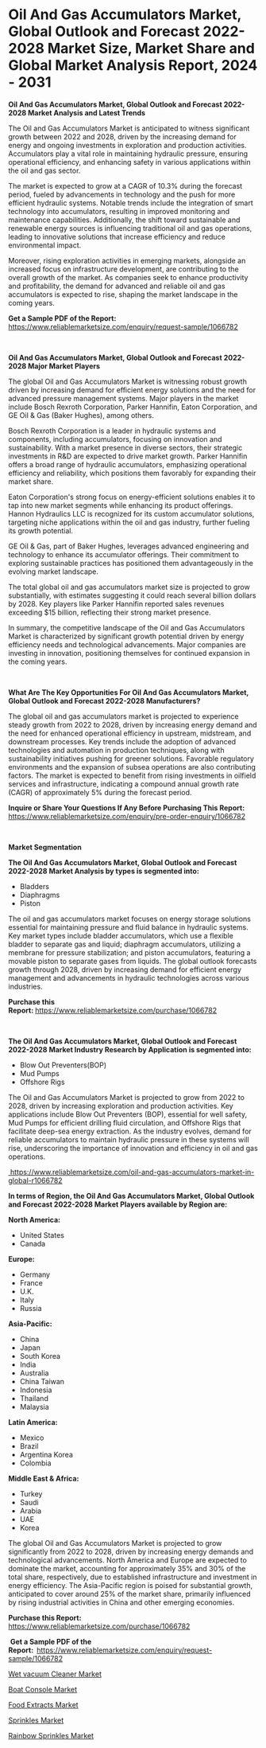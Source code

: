 <p><h1>Oil And Gas Accumulators Market, Global Outlook and Forecast 2022-2028 Market Size, Market Share and Global Market Analysis Report, 2024 - 2031</h1></p><p><strong>Oil And Gas Accumulators Market, Global Outlook and Forecast 2022-2028 Market Analysis and Latest Trends</strong></p>
<p><p>The Oil and Gas Accumulators Market is anticipated to witness significant growth between 2022 and 2028, driven by the increasing demand for energy and ongoing investments in exploration and production activities. Accumulators play a vital role in maintaining hydraulic pressure, ensuring operational efficiency, and enhancing safety in various applications within the oil and gas sector. </p><p>The market is expected to grow at a CAGR of 10.3% during the forecast period, fueled by advancements in technology and the push for more efficient hydraulic systems. Notable trends include the integration of smart technology into accumulators, resulting in improved monitoring and maintenance capabilities. Additionally, the shift toward sustainable and renewable energy sources is influencing traditional oil and gas operations, leading to innovative solutions that increase efficiency and reduce environmental impact. </p><p>Moreover, rising exploration activities in emerging markets, alongside an increased focus on infrastructure development, are contributing to the overall growth of the market. As companies seek to enhance productivity and profitability, the demand for advanced and reliable oil and gas accumulators is expected to rise, shaping the market landscape in the coming years.</p></p>
<p><strong>Get a Sample PDF of the Report:&nbsp;</strong> <a href="https://www.reliablemarketsize.com/enquiry/request-sample/1066782?utm_campaign=1845&utm_medium=2&utm_source=Github&utm_content=ia&utm_term=04122024&utm_id=oil-and-gas-accumulators-market-global-outlook-and-forecast-2022-2028">https://www.reliablemarketsize.com/enquiry/request-sample/1066782</a></p>
<p>&nbsp;</p>
<p><strong>Oil And Gas Accumulators Market, Global Outlook and Forecast 2022-2028 Major Market Players</strong></p>
<p><p>The global Oil and Gas Accumulators Market is witnessing robust growth driven by increasing demand for efficient energy solutions and the need for advanced pressure management systems. Major players in the market include Bosch Rexroth Corporation, Parker Hannifin, Eaton Corporation, and GE Oil & Gas (Baker Hughes), among others.</p><p>Bosch Rexroth Corporation is a leader in hydraulic systems and components, including accumulators, focusing on innovation and sustainability. With a market presence in diverse sectors, their strategic investments in R&D are expected to drive market growth. Parker Hannifin offers a broad range of hydraulic accumulators, emphasizing operational efficiency and reliability, which positions them favorably for expanding their market share.</p><p>Eaton Corporation's strong focus on energy-efficient solutions enables it to tap into new market segments while enhancing its product offerings. Hannon Hydraulics LLC is recognized for its custom accumulator solutions, targeting niche applications within the oil and gas industry, further fueling its growth potential.</p><p>GE Oil & Gas, part of Baker Hughes, leverages advanced engineering and technology to enhance its accumulator offerings. Their commitment to exploring sustainable practices has positioned them advantageously in the evolving market landscape.</p><p>The total global oil and gas accumulators market size is projected to grow substantially, with estimates suggesting it could reach several billion dollars by 2028. Key players like Parker Hannifin reported sales revenues exceeding $15 billion, reflecting their strong market presence.</p><p>In summary, the competitive landscape of the Oil and Gas Accumulators Market is characterized by significant growth potential driven by energy efficiency needs and technological advancements. Major companies are investing in innovation, positioning themselves for continued expansion in the coming years.</p></p>
<p>&nbsp;</p>
<p><strong>What Are The Key Opportunities For Oil And Gas Accumulators Market, Global Outlook and Forecast 2022-2028 Manufacturers?</strong></p>
<p><p>The global oil and gas accumulators market is projected to experience steady growth from 2022 to 2028, driven by increasing energy demand and the need for enhanced operational efficiency in upstream, midstream, and downstream processes. Key trends include the adoption of advanced technologies and automation in production techniques, along with sustainability initiatives pushing for greener solutions. Favorable regulatory environments and the expansion of subsea operations are also contributing factors. The market is expected to benefit from rising investments in oilfield services and infrastructure, indicating a compound annual growth rate (CAGR) of approximately 5% during the forecast period.</p></p>
<p><strong>Inquire or Share Your Questions If Any Before Purchasing This Report:</strong> <a href="https://www.reliablemarketsize.com/enquiry/pre-order-enquiry/1066782?utm_campaign=1845&utm_medium=2&utm_source=Github&utm_content=ia&utm_term=04122024&utm_id=oil-and-gas-accumulators-market-global-outlook-and-forecast-2022-2028">https://www.reliablemarketsize.com/enquiry/pre-order-enquiry/1066782</a></p>
<p>&nbsp;</p>
<p><strong>Market Segmentation</strong></p>
<p><strong>The Oil And Gas Accumulators Market, Global Outlook and Forecast 2022-2028 Market Analysis by types is segmented into:</strong></p>
<p><ul><li>Bladders</li><li>Diaphragms</li><li>Piston</li></ul></p>
<p><p>The oil and gas accumulators market focuses on energy storage solutions essential for maintaining pressure and fluid balance in hydraulic systems. Key market types include bladder accumulators, which use a flexible bladder to separate gas and liquid; diaphragm accumulators, utilizing a membrane for pressure stabilization; and piston accumulators, featuring a movable piston to separate gases from liquids. The global outlook forecasts growth through 2028, driven by increasing demand for efficient energy management and advancements in hydraulic technologies across various industries.</p></p>
<p><strong>Purchase this Report:&nbsp;</strong><a href="https://www.reliablemarketsize.com/purchase/1066782?utm_campaign=1845&utm_medium=2&utm_source=Github&utm_content=ia&utm_term=04122024&utm_id=oil-and-gas-accumulators-market-global-outlook-and-forecast-2022-2028">https://www.reliablemarketsize.com/purchase/1066782</a></p>
<p>&nbsp;</p>
<p><strong>The Oil And Gas Accumulators Market, Global Outlook and Forecast 2022-2028 Market Industry Research by Application is segmented into:</strong></p>
<p><ul><li>Blow Out Preventers(BOP)</li><li>Mud Pumps</li><li>Offshore Rigs</li></ul></p>
<p><p>The Oil and Gas Accumulators Market is projected to grow from 2022 to 2028, driven by increasing exploration and production activities. Key applications include Blow Out Preventers (BOP), essential for well safety, Mud Pumps for efficient drilling fluid circulation, and Offshore Rigs that facilitate deep-sea energy extraction. As the industry evolves, demand for reliable accumulators to maintain hydraulic pressure in these systems will rise, underscoring the importance of innovation and efficiency in oil and gas operations.</p></p>
<p><a href="https://www.reliablemarketsize.com/oil-and-gas-accumulators-market-in-global-r1066782?utm_campaign=1845&utm_medium=2&utm_source=Github&utm_content=ia&utm_term=04122024&utm_id=oil-and-gas-accumulators-market-global-outlook-and-forecast-2022-2028">&nbsp;https://www.reliablemarketsize.com/oil-and-gas-accumulators-market-in-global-r1066782</a></p>
<p><strong>In terms of Region, the Oil And Gas Accumulators Market, Global Outlook and Forecast 2022-2028 Market Players available by Region are:</strong></p>
<p>
    <p> <strong> North America: </strong>
        <ul>
            <li>United States</li>
            <li>Canada</li>
        </ul>
        </p> 
    <p> <strong> Europe: </strong>
        <ul>
            <li>Germany</li>
            <li>France</li>
            <li>U.K.</li>
            <li>Italy</li>
            <li>Russia</li>
        </ul>
        </p> 
    <p> <strong> Asia-Pacific: </strong>
        <ul>
            <li>China</li>
            <li>Japan</li>
            <li>South Korea</li>
            <li>India</li>
            <li>Australia</li>
            <li>China Taiwan</li>
            <li>Indonesia</li>
            <li>Thailand</li>
            <li>Malaysia</li>
        </ul>
        </p> 
    <p> <strong> Latin America: </strong>
        <ul>
            <li>Mexico</li>
            <li>Brazil</li>
            <li>Argentina Korea</li>
            <li>Colombia</li>
        </ul>
        </p> 
    <p> <strong> Middle East & Africa: </strong>
        <ul>
            <li>Turkey</li>
            <li>Saudi</li>
            <li>Arabia</li>
            <li>UAE</li>
            <li>Korea</li>
        </ul>
    </p>
    </p>
<p><p>The global Oil and Gas Accumulators Market is projected to grow significantly from 2022 to 2028, driven by increasing energy demands and technological advancements. North America and Europe are expected to dominate the market, accounting for approximately 35% and 30% of the total share, respectively, due to established infrastructure and investment in energy efficiency. The Asia-Pacific region is poised for substantial growth, anticipated to cover around 25% of the market share, primarily influenced by rising industrial activities in China and other emerging economies.</p></p>
<p><strong>Purchase this Report: </strong><a href="https://www.reliablemarketsize.com/purchase/1066782?utm_campaign=1845&utm_medium=2&utm_source=Github&utm_content=ia&utm_term=04122024&utm_id=oil-and-gas-accumulators-market-global-outlook-and-forecast-2022-2028">https://www.reliablemarketsize.com/purchase/1066782</a></p>
<p>&nbsp;<strong>Get a Sample PDF of the Report:&nbsp;&nbsp;</strong><a href="https://www.reliablemarketsize.com/enquiry/request-sample/1066782?utm_campaign=1845&utm_medium=2&utm_source=Github&utm_content=ia&utm_term=04122024&utm_id=oil-and-gas-accumulators-market-global-outlook-and-forecast-2022-2028">https://www.reliablemarketsize.com/enquiry/request-sample/1066782</a></p>
<p><strong></strong></p>
<p><p><a href="https://issuu.com/reportprime-2/docs/wet-vacuum-cleaner-market-size-2030.pptx?utm_campaign=1845&utm_medium=2&utm_source=Github&utm_content=ia&utm_term=04122024&utm_id=oil-and-gas-accumulators-market-global-outlook-and-forecast-2022-2028">Wet vacuum Cleaner Market</a></p><p><a href="https://issuu.com/reportprime-2/docs/boat-console-market-size-2030.pptx?utm_campaign=1845&utm_medium=2&utm_source=Github&utm_content=ia&utm_term=04122024&utm_id=oil-and-gas-accumulators-market-global-outlook-and-forecast-2022-2028">Boat Console Market</a></p><p><a href="https://www.linkedin.com/pulse/food-extracts-market-scopeexpected-see-significant-increase-wdskc?utm_campaign=1845&utm_medium=2&utm_source=Github&utm_content=ia&utm_term=04122024&utm_id=oil-and-gas-accumulators-market-global-outlook-and-forecast-2022-2028">Food Extracts Market</a></p><p><a href="https://www.linkedin.com/pulse/trends-global-sprinkles-market-forecast-analysis-2024-2031-tmirf?utm_campaign=1845&utm_medium=2&utm_source=Github&utm_content=ia&utm_term=04122024&utm_id=oil-and-gas-accumulators-market-global-outlook-and-forecast-2022-2028">Sprinkles Market</a></p><p><a href="https://www.linkedin.com/pulse/rainbow-sprinkles-market-assessment-predictive-metrics-future-ha1ff?utm_campaign=1845&utm_medium=2&utm_source=Github&utm_content=ia&utm_term=04122024&utm_id=oil-and-gas-accumulators-market-global-outlook-and-forecast-2022-2028">Rainbow Sprinkles Market</a></p></p>
